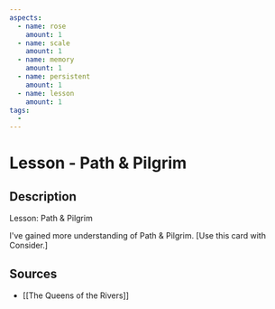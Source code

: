 ```yaml
---
aspects: 
  - name: rose
    amount: 1
  - name: scale
    amount: 1
  - name: memory
    amount: 1
  - name: persistent
    amount: 1
  - name: lesson
    amount: 1
tags:
  - 
---
```


# Lesson - Path & Pilgrim

## Description
Lesson: Path & Pilgrim

I've gained more understanding of Path & Pilgrim. [Use this card with Consider.]
## Sources
 - [[The Queens of the Rivers]]